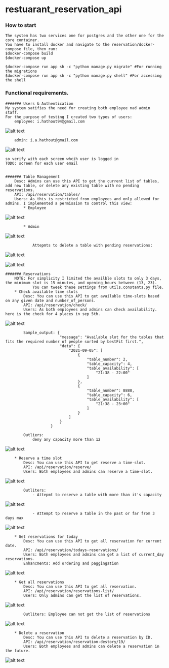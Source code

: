 # restuarant_reservation_api

### How to start
    The system has two services one for postgres and the other one for the core container.
    You have to install docker and navigate to the reservation/docker-compose file, then run:
    $docker-compose build
    $docker-compose up

    $docker-compose run app sh -c "python manage.py migrate" #For running the migrations
    $docker-compose run app sh -c "python manage.py shell" #For accessing the shell


### Functional requirements. 
    ####### Users & Authentication
    My system satifies the need for creating both employee nad admin staff.
    For the purpose of testing I created two types of users: 
        employee: i.hathout94@gmail.com

![alt text](https://imgur.com/CGfSPnO.png)

        admin: i.a.hathout@gmail.com

![alt text](https://imgur.com/YMzU8BA.png)

    so verify with each screen whcih user is logged in 
    TODO: screen for each user email


    ####### Table Management
        Desc: Admins can use this API to get the current list of tables, add new table, or delete any existing table with no pending reservations.
        API: /api/reservation/tables/
        Users: As this is restricted from employees and only allowed for admins. I implemented a permission to control this view:
            * Employee

![alt text](https://imgur.com/e05FAnp.png "employee_table")

            * Admin

![alt text](https://imgur.com/9h12iXE.png "table_table")


                Attepmts to delete a table with pending reservations:

![alt text](https://imgur.com/undefined.png)


![alt text](https://imgur.com/1E1eOD2.png "admin_fail_to_delete_table_with_pending")


    ####### Reservations
        NOTE: For simplicity I limited the availble slots to only 3 days, the minimum slot is 15 minutes, and opening_hours between (13, 23).
                You can tweek these settings from utils.constants.py file.
        * Check available time slots
            Desc: You can use this API to get available time-slots based on any given date and number_of_persons.
            API: /api/reservation/check/
            Users: As both employees and admins can check availability. here is the check for 4 places in sep 5th.

![alt text](https://imgur.com/hemqW9y.png "availability_check")

            Sample_output: {
                            "message": "Available slot for the tables that fits the required number of people sorted by bestFit first.",
                            "data": {
                                "2021-09-05": [
                                    {
                                        "table_number": 2,
                                        "table_capacity": 4,
                                        "table_availability": [
                                            "21:38 - 22:00"
                                        ]
                                    },
                                    {
                                        "table_number": 8888,
                                        "table_capacity": 6,
                                        "table_availability": [
                                            "21:38 - 23:00"
                                        ]
                                    }
                                ]
                            }
                        }
        
            Outliers:
                deny any capacity more than 12


![alt text](https://imgur.com/undefined.png "denay_more_than_12")


        * Reserve a time slot
            Desc: You can use this API to get reserve a time-slot.
            API: /api/reservation/reserve/
            Users: Both employees and admins can reserve a time-slot.

![alt text](https://imgur.com/RkWadBm.png "reserve_valid")

            Outliters:
                - Attepmt to reserve a table with more than it's capacity

![alt text](https://imgur.com/undefined.png "outliter_reserve_a_table_wtih_bigger_than_its_capacity")

                - Attempt tp reserve a table in the past or far from 3 days max



![alt text](https://imgur.com/2hLbtKQ.png "past_or_more_upcoming")


        * Get reservations for today
            Desc: You can use this API to get all reservation for current date.
            API: /api/reservation/todays-reservations/
            Users: Both employees and admins can get a list of current_day reservations.
            Enhancments: Add ordering and paggingation 



![alt text](https://imgur.com/undefined.png "ordering_and_paggination")


        * Get all reservations
            Desc: You can use this API to get all reservation.
            API: /api/reservation/reservations-list/
            Users: Only admins can get the list of reservations.



![alt text](https://imgur.com/5D9VUb0.png "reservation_list")
            
            Outliters: Employee can not get the list of reservations


![alt text](https://imgur.com/GY2z0JY.png "reservation_list_for_emp")


        * Delete a reservation
            Desc: You can use this API to delete a reservation by ID.
            API: /api/reservation/reservation-destory/19/
            Users: Both employees and admins can delete a reservation in the future.

![alt text](https://i.imgur.com/vvNYET3.png)

